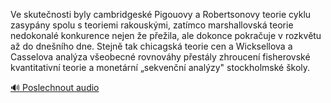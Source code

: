 
Ve skutečnosti byly cambridgeské Pigouovy a Robertsonovy teorie cyklu zasypány spolu s teoriemi rakouskými, zatímco marshallovská teorie nedokonalé konkurence nejen že přežila, ale dokonce pokračuje v rozkvětu až do dnešního dne. Stejně tak chicagská teorie cen a Wicksellova a Casselova analýza všeobecné rovnováhy přestály zhroucení fisherovské kvantitativní teorie a monetární „sekvenční analýzy" stockholmské školy.

[🔊 Poslechnout audio](/data/7-paragraphs/audio/chapter_186/para_012-Ve-skutenosti-byly-cambridgesk-Pigouovy-a-Robert.mp3)
